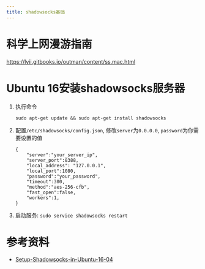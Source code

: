 ```yaml
---
title: shadowsocks基础
---
```


# 科学上网漫游指南

https://lvii.gitbooks.io/outman/content/ss.mac.html


# Ubuntu 16安装shadowsocks服务器

1. 执行命令

    ```
    sudo apt-get update && sudo apt-get install shadowsocks
    ```
    
2. 配置`/etc/shadowsocks/config.json`, 修改`server`为`0.0.0.0`, `password`为你需要设置的值

    ```
    {
        "server":"your_server_ip",
        "server_port":8388,
        "local_address": "127.0.0.1",
        "local_port":1080,
        "password":"your_password",
        "timeout":300,
        "method":"aes-256-cfb",
        "fast_open":false,
        "workers":1,
    }
    ```
3. 启动服务: `sudo service shadowsocks restart`


# 参考资料

- [Setup-Shadowsocks-in-Ubuntu-16-04][1]

[1]: https://panlong.me/2016/06/20/Setup-Shadowsocks-in-Ubuntu-16-04/